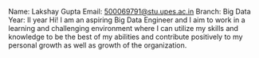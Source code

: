    Name: Lakshay Gupta
   Email: 500069791@stu.upes.ac.in
   Branch: Big Data
   Year: II year
   Hi! I am an aspiring Big Data Engineer and I aim to work in a learning and challenging environment where I can utilize my skills and knowledge to be the best of my abilities and contribute positively to my personal growth as well as growth of the organization. 
